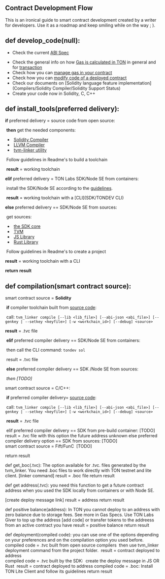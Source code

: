 ## Contract Development Flow



This is an ironical guide to smart contract development created by a writer for developers. Use it as a roadmap and keep smiling while on the way ; ). 

## def develop_code(null):

- Check the current [ABI Spec]()

<!--Contract life-cycle is basically a constant message exchange. Messages are used to address contract public functions and trigger transactions that change the contract state and to get contract data without changing its state. The message format in TON is based on the specification and rules for interaction with a specific contract are defined by its ABI. So before you start, check the ABI spec.-->

- Check the general info on how [Gas is calculated in TON]() in general and for [transaction]()
- Check how you can [manage gas in your contract]()
- Check how you can [modify code of a deployed contract]()
- Check our documents on [Solidity language feature implementation](Compilers/Solidity Compiler/Solidity Support Status)
- Create your code now in Solidity, C, C++ 

## def install_tools(preferred delivery):

<!--To start you need to build your compilation and deployment toolchain there are several options-->

 **if** preferred delivery = source code from open source:

​     **then** get the needed components: 

- ​     [Solidity Compiler](https://github.com/tonlabs/TON-Solidity-Compiler)
- ​     [LLVM Compiler]( https://github.com/tonlabs/TON-Compiler)
- ​     [tvm-linker utility](https://github.com/tonlabs/TVM-linker) 

​     Follow guidelines in Readme's to build a toolchain

​	 **result** = working toolchain

 **elif** preferred delivery = TON Labs SDK/Node SE from containers:

​    install the SDK/Node SE according to the [guidelines](SDK/Installation).

​    **result** =  working toolchain with a [CLI](SDK/TONDEV CLI)

 **else** preferred delivery ==  SDK/Node SE from sources:

​     get sources:

- ​     [the SDK core]( https://github.com/tonlabs/TON-SDK )
- ​     [TVM]( https://github.com/tonlabs/ton-labs-vm)
- ​     [JS Library]( https://github.com/tonlabs/ton-client-js )
- ​     [Rust Library](https://github.com/tonlabs/ton-client-rs) 

​     Follow guidelines in Readme's to create a project 

   **result** = working toolchain with a CLI 

**return** **result**

## def compilation(smart contract source):

  smart contract source = **Solidity**

 <!--you need to compile the source code and there are several options depending on compiler preferences and source language-->

​    **if** compiler toolchain built from <u>source code</u>:

​       call: `tvm_linker compile [--lib <lib_file>] [--abi-json <abi_file>] [--genkey | --setkey <keyfile>] [-w <workchain_id>] [--debug] <source>`

**result** = .tvc file

 <!--Note that if you use this compilation option, you get the key pair and the future contract address after compilation. You can still change the address at contract deployment and initialization via the SDK. -->

​        **elif** preferred compiler delivery == SDK/Node SE from containers:

​           then call the CLI command: `tondev sol`

​           result = .tvc file

<!--With this option the future address is unknown-->

​        **else** preferred compiler delivery ==  SDK /Node SE from sources:

*​      then [TODO]*

  smart contract source = C/C++:

​       **if** preferred compiler delivery= <u>source code</u>:

​       call: `tvm_linker compile [--lib <lib_file>] [--abi-json <abi_file>] [--genkey | --setkey <keyfile>] [-w <workchain_id>] [--debug] <source>`

​	  **result** = .tvc file

 <!--Note that if you use this compilation option, you get the key pair and the future contract address after compilation. You can still change the address at contract deployment and initialization via the SDK.-->  

​    elif preferred compiler delivery == SDK from pre-build container:
​    [TODO]
​    result = .tvc file with this option the future address unknown
​ 
else preferred compiler delivery option == SDK from sources:
​         [TODO]  
​    smart contract source = Fift/FunC
​    [TODO]

 return result

def get_boc(.tvc):
 The option available for .tvc. files generated by the tvm_linker. You need .boc files to work directly with TON testnet and lite client. 
[linker command]
    result = .boc file
  return result

def get address(.tvc):
 you need this function to get a future contract address when you used the SDK locally from containers or with Node SE.

[create deploy message link]
    result = address
  return result 

def positive balance(address):
In TON you cannot deploy to an address with zero balance due to storage fees. See more in Gas Specs.
   Use TON Labs Giver to top up the address [add code]
 or transfer tokens to the addreess from an active contract you have
    result = positive balance
  return result

def deployment(compiled code):
 you can use one of the options depending on your preferences and on the compilation option you used before.
  compiled code = .tvc built from open source compilers
​   then use tvm_linker deployment command from the project folder.
​   result = contract deployed to address  
  compiled code = .tvc built by the SDK:
​   create the deploy message in JS OR Rust
​   result = contract deployed to address
  compiled code = .boc:
​    Install TON Lite Client and follow its guidelines
  return result



